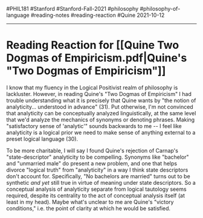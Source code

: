 #PHIL181 #Stanford #Stanford-Fall-2021 #philosophy #philosophy-of-language #reading-notes #reading-reaction #Quine 
2021-10-12
___
# Reading Reaction for [[Quine Two Dogmas of Empiricism.pdf|Quine's "Two Dogmas of Empiricism"]]
I know that my fluency in the Logical Positivist realm of philosophy is lackluster. However, in reading Quine's "Two Dogmas of Empiricism" I had trouble understanding what it is precisely that Quine wants by "the notion of analyticity... understood in advance" (31). Put otherwise, I'm not convinced that analyticity can be conceptually analyzed linguistically, at the same level that we'd analyze the mechanics of synonyms or denoting phrases. Making "satisfactory sense of 'analytic'" sounds backwards to me -- I feel like analyticity is a logical prior we need to make sense of anything external to a preset logical language (30).

To be more charitable, I will say I found Quine's rejection of Carnap's "state-descriptor" analyticity to be compelling. Synonyms like "bachelor" and "unmarried male" do present a new problem, and one that helps divorce "logical truth" from "analyticity" in a way I think state descriptors don't account for. Specifically, "No bachelors are married" turns out to be synthetic _and_ _yet_ still true in virtue of meaning under state descriptors. So a conceptual analysis of analyticity separate from logical tautology seems required, despite its centrality to the act of conceptual analysis itself (at least in my head). Maybe what's unclear to me are Quine's "victory conditions," i.e. the point of clarity at which he would be satisfied.